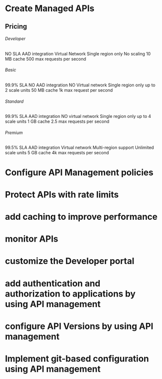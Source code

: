 # Create Managed APIs
## Pricing
###### Developer
NO SLA
AAD integration
Virtual Network
Single region only
No scaling
10 MB cache
500 max requests per second
###### Basic
99.9% SLA
NO AAD integration
NO Virtual network
Single region only
up to 2 scale units
50 MB cache
1k max request per second
###### Standard
99.9% SLA
AAD integration
NO virtual network
Single region only
up to 4 scale units
1 GB cache
2.5 max requests per second
###### Premium
99.5% SLA
AAD integration
Virtual network
Multi-region support
Unlimited scale units
5 GB cache
4k max requests per second


# Configure API Management policies

# Protect APIs with rate limits

# add caching to improve performance

# monitor APIs

# customize the Developer portal

# add authentication and authorization to applications by using API management

# configure API Versions by using API management

# Implement git-based configuration using API management

